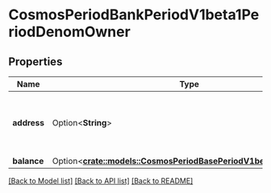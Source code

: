 # CosmosPeriodBankPeriodV1beta1PeriodDenomOwner

## Properties

Name | Type | Description | Notes
------------ | ------------- | ------------- | -------------
**address** | Option<**String**> | address defines the address that owns a particular denomination. | [optional]
**balance** | Option<[**crate::models::CosmosPeriodBasePeriodV1beta1PeriodCoin**](cosmos.base.v1beta1.Coin.md)> |  | [optional]

[[Back to Model list]](../README.md#documentation-for-models) [[Back to API list]](../README.md#documentation-for-api-endpoints) [[Back to README]](../README.md)


